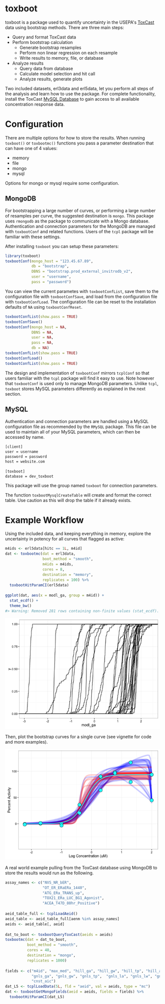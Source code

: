 <!-- README.md is generated from README.Rmd. Please edit that file -->
toxboot
=======

toxboot is a package used to quantify uncertainty in the USEPA's [ToxCast](https://www.epa.gov/chemical-research/toxicity-forecaster-toxcasttm-data) data using bootstrap methods. There are three main steps:

-   Query and format ToxCast data
-   Perform bootstrap calculation
    -   Generate bootstrap resamples
    -   Perform non linear regression on each resample
    -   Write results to memory, file, or database
-   Analyze results
    -   Query data from database
    -   Calculate model selection and hit call
    -   Analyze results, generate plots

Two included datasets, erl3data and erl5data, let you perform all steps of the analysis and learn how to use the package. For complete functionality, install the ToxCast [MySQL Database](ftp://newftp.epa.gov/comptox/High_Throughput_Screening_Data/MySQL_Data) to gain access to all available concentration response data.

Configuration
=============

There are multiple options for how to store the results. When running `toxboot()` or `toxbootmc()` functions you pass a parameter destination that can have one of 4 values:

-   memory
-   file
-   mongo
-   mysql

Options for mongo or mysql require some configuration.

MongoDB
-------

For bootstrapping a large number of curves, or performing a large number of resamples per curve, the suggested destination is `mongo`. This package uses `rmongodb` as the package to communicate with a Mongo database. Authentication and connection parameters for the MongoDB are managed with `toxbootConf` and related functions. Users of the `tcpl` package will be familiar with these settings.

After installing `toxboot` you can setup these parameters:

``` r
library(toxboot)
toxbootConf(mongo_host = "123.45.67.89",
            db = "bootstrap",
            DBNS = "bootstrap.prod_external_invitrodb_v2",
            user = "username",
            pass = "password")
```

You can view the current parametes with `toxbootConfList`, save them to the configuration file with `toxbootConfSave`, and load from the configuration file with `toxbootConfLoad`. The configuration file can be reset to the installation defaults of `NA` using `toxbootConfReset`.

``` r
toxbootConfList(show.pass = TRUE)
toxbootConfSave()
toxbootConf(mongo_host = NA, 
            DBNS = NA, 
            user = NA, 
            pass = NA, 
            db = NA)
toxbootConfList(show.pass = TRUE)
toxbootConfLoad()
toxbootConfList(show.pass = TRUE)
```

The design and implementation of `toxbootConf` mirrors `tcplConf` so that users familiar with the `tcpl` package will find it easy to use. Note however that `toxbootConf` is used only to manage MongoDB parameters. Unlike `tcpl`, `toxboot` stores MySQL parameters differently as explained in the next section.

MySQL
-----

Authentication and connection parameters are handled using a MySQL configuration file as recommended by the `RMySQL` package. This file can be used to maintain all of your MySQL parameters, which can then be accessed by name.

    [client]
    user = username
    password = password
    host = website.com

    [toxboot]
    database = dev_toxboot

This package will use the group named `toxboot` for connection parameters.

The function `toxbootMysqlCreateTable` will create and format the correct table. Use caution as this will drop the table if it already exists.

Example Workflow
================

Using the included data, and keeping everything in memory, explore the uncertainty in potency for all curves that flagged as active:

``` r
m4ids <- erl5data[hitc == 1L, m4id]
dat <- toxbootmc(dat = erl3data, 
                 boot_method = "smooth",
                 m4ids = m4ids,
                 cores = 8, 
                 destination = "memory", 
                 replicates = 100) %>%
  toxbootHitParamCI(erl5data)

ggplot(dat, aes(x = modl_ga, group = m4id)) + 
  stat_ecdf() + 
  theme_bw()
#> Warning: Removed 281 rows containing non-finite values (stat_ecdf).
```

![](README-example_included-1.png)

Then, plot the bootstrap curves for a single curve (see vignette for code and more examples).

![](README-boot_fits-1.png)

A real world example pulling from the ToxCast database using MongoDB to store the results would run as the following.

``` r
assay_names <- c("NVS_NR_bER",
                 "OT_ER_ERaERa_1440",
                 "ATG_ERa_TRANS_up",
                 "TOX21_ERa_LUC_BG1_Agonist",
                 "ACEA_T47D_80hr_Positive")

aeid_table_full <- tcplLoadAeid()
aeid_table <- aeid_table_full[aenm %in% assay_names]
aeids <- aeid_table[, aeid]

dat_to_boot <- toxbootQueryToxCast(aeids = aeids)
toxbootmc(dat = dat_to_boot, 
          boot_method = "smooth",
          cores = 40, 
          destination = "mongo", 
          replicates = 1000) 

fields <- c("m4id", "max_med", "hill_ga", "hill_gw", "hill_tp", "hill_aic", 
            "gnls_ga", "gnls_gw", "gnls_tp",  "gnls_la", "gnls_lw", "gnls_aic", 
            "cnst_aic")
dat_L5 <- tcplLoadData(5L, fld = "aeid", val = aeids, type = "mc")
dat <- toxbootGetMongoFields(aeid = aeids, fields = fields) %>%
  toxbootHitParamCI(dat_L5)
```
